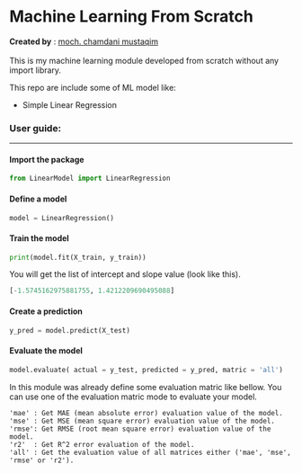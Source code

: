 # Machine Learning From Scratch
**Created by** : [moch. chamdani mustaqim](https://github.com/chamisfum)<br><br>
This is my machine learning module developed from scratch without any import library.

This repo are include some of ML model like:
* Simple Linear Regression


### User guide:
-----------------------------------------------

#### Import the package
```py
from LinearModel import LinearRegression
```

#### Define a model
```py
model = LinearRegression()
```

#### Train the model
```py
print(model.fit(X_train, y_train))
```

You will get the list of intercept and slope value (look like this).
```py
[-1.5745162975881755, 1.4212209690495088]
```

#### Create a prediction
```py
y_pred = model.predict(X_test)
```

#### Evaluate the model
```py
model.evaluate( actual = y_test, predicted = y_pred, matric = 'all')
```

In this module was already define some evaluation matric like bellow. You can use one of the evaluation matric mode to evaluate your model.
```
'mae' : Get MAE (mean absolute error) evaluation value of the model.
'mse' : Get MSE (mean square error) evaluation value of the model.
'rmse': Get RMSE (root mean square error) evaluation value of the model.
'r2'  : Get R^2 error evaluation of the model.
'all' : Get the evaluation value of all matrices either ('mae', 'mse', 'rmse' or 'r2').
```
